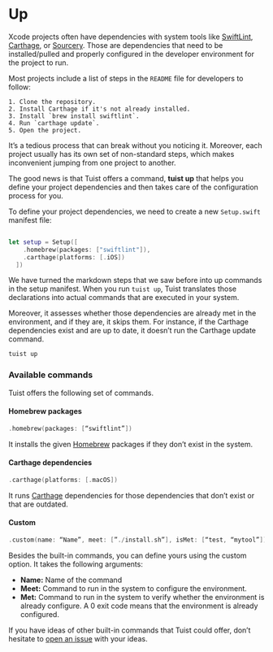 # Up

Xcode projects often have dependencies with system tools like [SwiftLint](https://github.com/realm/SwiftLint), [Carthage](https://github.com/Carthage/Carthage), or [Sourcery](https://github.com/krzysztofzablocki/Sourcery). Those are dependencies that need to be installed/pulled and properly configured in the developer environment for the project to run.

Most projects include a list of steps in the `README` file for developers to follow:

```markup
1. Clone the repository.
2. Install Carthage if it's not already installed.
3. Install `brew install swiftlint`.
4. Run `carthage update`.
5. Open the project.
```

It’s a tedious process that can break without you noticing it. Moreover, each project usually has its own set of non-standard steps, which makes inconvenient jumping from one project to another.

The good news is that Tuist offers a command, **tuist up** that helps you define your project dependencies and then takes care of the configuration process for you.

To define your project dependencies, we need to create a new `Setup.swift` manifest file:

```swift

let setup = Setup([
    .homebrew(packages: ["swiftlint"]),
    .carthage(platforms: [.iOS])
  ])
```

We have turned the markdown steps that we saw before into up commands in the setup manifest. When you run `tuist up`, Tuist translates those declarations into actual commands that are executed in your system.

Moreover, it assesses whether those dependencies are already met in the environment, and if they are, it skips them. For instance, if the Carthage dependencies exist and are up to date, it doesn’t run the Carthage update command.

```bash
tuist up
```

### Available commands

Tuist offers the following set of commands.

#### Homebrew packages

```swift
.homebrew(packages: [“swiftlint”])
```

It installs the given [Homebrew](https://brew.sh) packages if they don’t exist in the system.

#### Carthage dependencies

```swift
.carthage(platforms: [.macOS])
```

It runs [Carthage](https://github.com/carthage) dependencies for those dependencies that don’t exist or that are outdated.

#### Custom

```swift
.custom(name: “Name”, meet: [”./install.sh”], isMet: [“test, “mytool”])
```

Besides the built-in commands, you can define yours using the custom option. It takes the following arguments:

- **Name:** Name of the command
- **Meet:** Command to run in the system to configure the environment.
- **Met:** Command to run in the system to verify whether the environment is already configure. A 0 exit code means that the environment is already configured.

If you have ideas of other built-in commands that Tuist could offer, don’t hesitate to [open an issue](https://github.com/tuist/tuist/issues/new) with your ideas.
